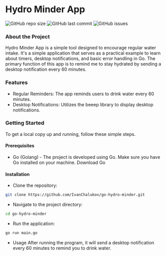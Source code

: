 # Hydro Minder App

![GitHub repo size](https://img.shields.io/github/repo-size/IvanChalukov/go-hydro-minder)
![GitHub last commit](https://img.shields.io/github/last-commit/IvanChalukov/go-hydro-minder)
![GitHub issues](https://img.shields.io/github/issues/IvanChalukov/go-hydro-minder)



### About the Project
Hydro Minder App is a simple tool designed to encourage regular water intake. It's a simple application that serves as a practical example to learn about timers, desktop notifications, and basic error handling in Go. The primary function of this app is to remind me to stay hydrated by sending a desktop notification every 60 minutes.

### Features
- Regular Reminders: The app reminds users to drink water every 60 minutes.
- Desktop Notifications: Utilizes the beeep library to display desktop notifications.
### Getting Started
To get a local copy up and running, follow these simple steps.

#### Prerequisites
- Go (Golang) - The project is developed using Go. Make sure you have Go installed on your machine. Download Go

#### Installation
- Clone the repository:
```sh
git clone https://github.com/IvanChalukov/go-hydro-minder.git
```

- Navigate to the project directory:
```sh
cd go-hydro-minder
```

- Run the application:
```sh
go run main.go
```
- Usage
After running the program, it will send a desktop notification every 60 minutes to remind you to drink water.